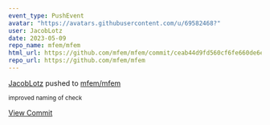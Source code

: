 ```yaml
---
event_type: PushEvent
avatar: "https://avatars.githubusercontent.com/u/69582468?"
user: JacobLotz
date: 2023-05-09
repo_name: mfem/mfem
html_url: https://github.com/mfem/mfem/commit/ceab44d9fd560cf6fe660de6ebcbc8cfc1c6ae8e
repo_url: https://github.com/mfem/mfem
---
```


<a href='https://github.com/JacobLotz' target='_blank'>JacobLotz</a> pushed to <a href='https://github.com/mfem/mfem' target='_blank'>mfem/mfem</a>

<small>improved naming of check</small>

<a href='https://github.com/mfem/mfem/commit/ceab44d9fd560cf6fe660de6ebcbc8cfc1c6ae8e' target='_blank'>View Commit</a>